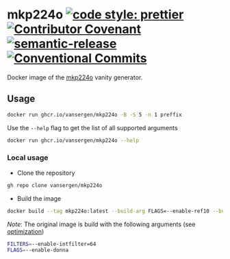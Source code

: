 # mkp224o [![code style: prettier](https://img.shields.io/badge/code_style-prettier-ff69b4.svg)](https://github.com/prettier/prettier) [![Contributor Covenant](https://img.shields.io/badge/Contributor%20Covenant-2.1-4baaaa.svg)](CODE_OF_CONDUCT.md) [![semantic-release](https://img.shields.io/badge/%20%20%F0%9F%93%A6%F0%9F%9A%80-semantic--release-e10079.svg)](https://github.com/semantic-release/semantic-release) [![Conventional Commits](https://img.shields.io/badge/Conventional%20Commits-1.0.0-yellow.svg)](https://conventionalcommits.org)

Docker image of the [mkp224o](https://github.com/cathugger/mkp224o) vanity generator.

## Usage

```sh
docker run ghcr.io/vansergen/mkp224o -B -S 5 -n 1 preffix
```

Use the `--help` flag to get the list of all supported arguments

```sh
docker run ghcr.io/vansergen/mkp224o --help
```

### Local usage

- Clone the repository

```sh
gh repo clone vansergen/mkp224o
```

- Build the image

```sh
docker build --tag mkp224o:latest --build-arg FLAGS=--enable-ref10 --build-arg FILTERS=--enable-besort ./mkp224o
```

_Note_: The original image is build with the following arguments (see [optimization](https://github.com/cathugger/mkp224o/blob/master/OPTIMISATION.txt))

```sh
FILTERS=--enable-intfilter=64
FLAGS=--enable-donna
```
